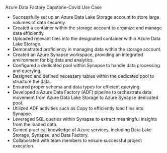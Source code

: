 Azure Data Factory Capstone-Covid Use Case
- Successfully set up an Azure Data Lake Storage account to store large volumes of data securely.
- Created a container within the storage account to organize and manage data efficiently.
- Uploaded relevant files into the designated container within Azure Data Lake Storage.
- Demonstrated proficiency in managing data within the storage account.
- Created an Azure Synapse workspace, providing an integrated environment for big data and analytics.
- Configured a dedicated pool within Synapse to handle data processing and querying.
- Designed and defined necessary tables within the dedicated pool to structure the data.
- Ensured proper schema and data types for efficient querying.
- Developed a Azure Data Factory (ADF) pipeline to orchestrate data movement from Azure Data Lake Storage to Azure Synapse dedicated pool.
- Utilized ADF activities such as Copy to efficiently load files into Synapse.
- Leveraged SQL queries within Synapse to extract meaningful insights from the loaded data.
- Gained practical knowledge of Azure services, including Data Lake Storage, Synapse, and Data Factory.
- Collaborated with team members to ensure successful project execution.
